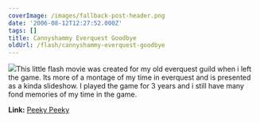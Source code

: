 ```yaml
---
coverImage: /images/fallback-post-header.png
date: '2006-08-12T12:27:52.000Z'
tags: []
title: Cannyshammy Everquest Goodbye
oldUrl: /flash/cannyshammy-everquest-goodbye
---
```


![](/wp-content/uploads/Image/Cannyshammy.jpg)This little flash movie was created for my old everquest guild when i left the game. Its more of a montage of my time in everquest and is presented as a kinda slideshow. I played the game for 3 years and i still have many fond memories of my time in the game.

<!-- more -->

**Link:** [Peeky Peeky](https://www.mikecann.co.uk/flash/cannyshammy2.html)
